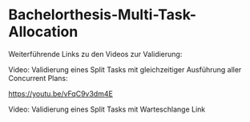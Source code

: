 # Bachelorthesis-Multi-Task-Allocation

Weiterführende Links zu den Videos zur Validierung:

Video: Validierung eines Split Tasks mit gleichzeitiger Ausführung aller Concurrent Plans:

https://youtu.be/vFqC9v3dm4E


Video: Validierung eines Split Tasks mit Warteschlange
Link




